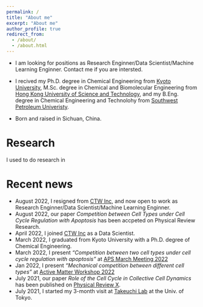 ```yaml
---
permalink: /
title: "About me"
excerpt: "About me"
author_profile: true
redirect_from: 
  - /about/
  - /about.html
---
```

- I am looking for positions as Research Enginner/Data Scientist/Machine Learning Enginner. Contact me if you are intersted. 
<!-- - I work for [CTW Inc](https://ctw.inc) as a Data Scientist. - I use to be a Ph.D. student in the [Department of Chemical Engineering](https://www.ch.t.kyoto-u.ac.jp/en?set_language=en) at [Kyoto Univerisity](https://www.kyoto-u.ac.jp/en/). I was under the supervision of [Prof. Ryoichi Yamamoto](http://www-tph.cheme.kyoto-u.ac.jp/index.pukiwiki.php?ry%2FFrontPage) ([Google Scholar](https://scholar.google.com/citations?user=ZVwSewgAAAAJ&hl=en), [Lab page](http://www-tph.cheme.kyoto-u.ac.jp/en/)), with an enjoyable and fruitful collobaration with [Prof. Matthew Turner](https://scholar.google.com.hk/citations?user=HjxetPMAAAAJ&hl=en&authuser=1) and [Prof. Simon Schnyder](https://scholar.google.com.hk/citations?user=XkerYaAAAAAJ&hl=en&authuser=1). My past research interests (when I was in acdemia) including numerical modeling of biological systems, mainly at level of cell-base tissue, specifically for comepetition/coexsitence of biological tissue, mechanical modeling of tumor growth and interface dynamics of 3D colony growth. -->

- I recived my Ph.D. degree in Chemical Engineering from [Kyoto University](https://www.kyoto-u.ac.jp/ja), M.Sc. degree in Chemical and Biomolecular Engineering from [Hong Kong University of Science and Technology](https://www.ust.hk), and my B.Eng. degree in Chemical Engineering and Technolohy from [Southwest Petroleum Univeristy](https://www.swpu.edu.cn/en/).

- Born and raised in Sichuan, China.


Research
======
I used to do research in 

Recent news
======
- August 2022, I resigned from [CTW Inc](https://ctw.inc), and now open to work as Research Enginner/Data Scientist/Machine Learning Enginner.
- August 2022, our paper *Competition between Cell Types under Cell Cycle Regulation with Apoptosis* has been accpeted on Physical Review Research.
- April 2022, I joined [CTW Inc](https://ctw.inc) as a Data Scientist.
- March 2022, I graduated from Kyoto University with a Ph.D. degree of Chemical Engineering.
- March 2022,  I present *“Competition between two cell types under cell cycle regulation with apoptosis”* at [APS March Meeting 2022](https://meetings.aps.org/Meeting/MAR22/Session/G04.13)
- Jan 2022, I present *“Mechanical competition between different cell types”* at [Active Matter Workshop 2022](https://sites.google.com/view/activematter2022)
- July 2021, our paper *Role of the Cell Cycle in Collective Cell Dynamics* has been published on [Physical Review X](https://journals.aps.org/prx/abstract/10.1103/PhysRevX.11.031025).
- July 2021, I started my 3-month visit at [Takeuchi Lab](http://lab.kaztake.org) at the Univ. of Tokyo.

<!-- 
- March 2021, Simon present our recent work at [APS March Meeting 2021](https://meetings.aps.org/Meeting/MAR21/Session/C13.8).
- February 2021, I present my recent work at [Warwick CMCB Lab Talk](https://twitter.com/Warwick_CMCB/status/1361603474098634755).
- January 2021, I present my recent work at [Active Matter Workshop 2021](https://sites.google.com/view/activematter2021).
- Decemeber 2020, a preprint collaborated with Matthew and Simon has been posted on [arXiv](https://arxiv.org/abs/2012.07647).
- August 2020, a paper coathuhored with Jiayuan and Richard has been published in [Fluid Phase Equilibria](https://www.sciencedirect.com/science/article/abs/pii/S0378381220301515). 
- (<img src="/images/eg.png" width = "200" height = "200" alt="eg" align=center />)
- (*Screenshot of simulation of mixed cells*)
- Decemeber 2019, I was selected by [the Uehara Memorial Foundation Research Fellowship Program](https://www.ueharazaidan.or.jp), from January 2020 to December 2021.
- April 1st, 2019. I enrolled Kyoto University as a Ph.D. student.
- October 1st, 2018. I joined Prof. Ryoichi Yamamoto's lab as a research student.
- June, 2018. I graduated from HKUST.
- June, 2017. I graduated from SWPU. 
-->
